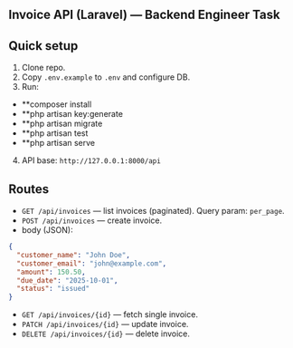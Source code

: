 
## Invoice API (Laravel) — Backend Engineer Task

## Quick setup
1. Clone repo.
2. Copy `.env.example` to `.env` and configure DB.
3. Run:

- **composer install
- **php artisan key:generate
- **php artisan migrate
- **php artisan test
- **php artisan serve

4. API base: `http://127.0.0.1:8000/api`

## Routes
- `GET /api/invoices` — list invoices (paginated). Query param: `per_page`.
- `POST /api/invoices` — create invoice.
- body (JSON):
 ```json
 {
   "customer_name": "John Doe",
   "customer_email": "john@example.com",
   "amount": 150.50,
   "due_date": "2025-10-01",
   "status": "issued"
 }
 ```
- `GET /api/invoices/{id}` — fetch single invoice.
- `PATCH /api/invoices/{id}` — update invoice.
- `DELETE /api/invoices/{id}` — delete invoice.



